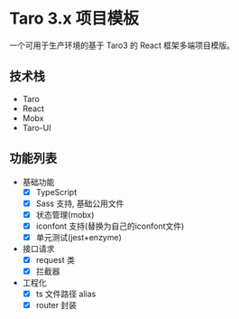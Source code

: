 # Taro 3.x 项目模板

一个可用于生产环境的基于 Taro3 的 React 框架多端项目模版。

## 技术栈

- Taro
- React
- Mobx
- Taro-UI

## 功能列表

- 基础功能
  - [x] TypeScript
  - [x] Sass 支持, 基础公用文件
  - [x] 状态管理(mobx)
  - [x] iconfont 支持(替换为自己的iconfont文件)
  - [x] 单元测试(jest+enzyme)
- 接口请求
  - [x] request 类
  - [x] 拦截器
- 工程化
  - [x] ts 文件路径 alias
  - [x] router 封装
